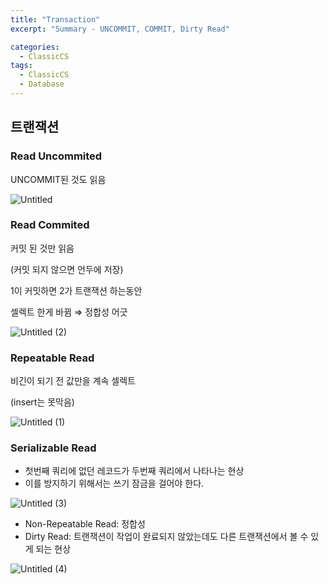 ```yaml
---
title: "Transaction"
excerpt: "Summary - UNCOMMIT, COMMIT, Dirty Read"

categories:
  - ClassicCS
tags:
  - ClassicCS
  - Database
---
```


## 트랜잭션

### Read Uncommited
UNCOMMIT된 것도 읽음

![Untitled](https://user-images.githubusercontent.com/34998051/68493054-14c11b00-028f-11ea-9b8a-a4c4417633fa.png)

### Read Commited
커밋 된 것만 읽음

(커밋 되지 않으면 언두에 저장)

1이 커밋하면 2가 트랜잭션 하는동안 

셀렉트 한게 바뀜 ⇒ 정합성 어긋

![Untitled (2)](https://user-images.githubusercontent.com/34998051/68493060-168ade80-028f-11ea-8764-ada891bdf938.png)

### Repeatable Read
비긴이 되기 전 값만을 계속 셀렉트

(insert는 못막음)

![Untitled (1)](https://user-images.githubusercontent.com/34998051/68493057-15f24800-028f-11ea-8fc6-d77694d4a9ff.png)


### Serializable Read

- 첫번째 쿼리에 없던 레코드가 두번째 쿼리에서 나타나는 현상
- 이를 방지하기 위해서는 쓰기 잠금을 걸어야 한다.

![Untitled (3)](https://user-images.githubusercontent.com/34998051/68493061-168ade80-028f-11ea-9956-513b5f0578a4.png)

- Non-Repeatable Read: 정합성
- Dirty Read: 트랜잭션이 작업이 완료되지 않았는데도 다른 트랜잭션에서 볼 수 있게 되는 현상

![Untitled (4)](https://user-images.githubusercontent.com/34998051/68493063-168ade80-028f-11ea-8e23-116e2a385d11.png)
